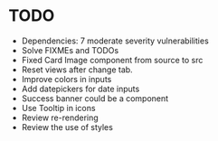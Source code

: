 # TODO

- Dependencies: 7 moderate severity vulnerabilities
- Solve FIXMEs and TODOs
- Fixed Card Image component from source to src
- Reset views after change tab.
- Improve colors in inputs
- Add datepickers for date inputs
- Success banner could be a component
- Use Tooltip in icons
- Review re-rendering
- Review the use of styles
